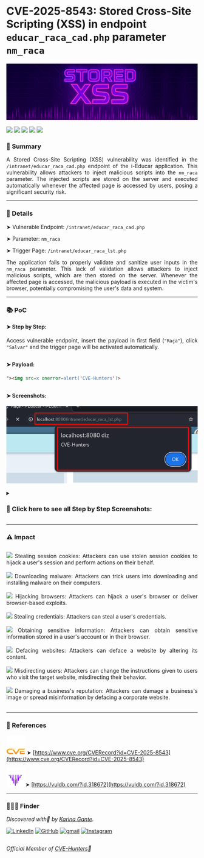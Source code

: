 # CVE-2025-8543: Stored Cross-Site Scripting (XSS) in endpoint `educar_raca_cad.php` parameter `nm_raca`

![](/CVEs/images/arts/storedXssBanner.png)


[![](https://img.shields.io/badge/🌸-CVE--2025--8543-dd53bc)](https://www.cve.org/CVERecord?id=CVE-2025-8543) ![](https://img.shields.io/badge/iEducar-Stored_XSS-291b3e) [![](https://img.shields.io/badge/💜-Found_by:_Karina_Gante-AA07FF)](https://karinagante.github.io/) ![](https://img.shields.io/badge/%F0%9F%92%A1-Moderate_Severity-ffd700) [![](https://img.shields.io/badge/🧬-Member_of:_CVE--Hunters-6407ab)](https://www.cvehunters.com/)

### 📝 Summary

<p align="justify">A Stored Cross-Site Scripting (XSS) vulnerability was identified in the <code>/intranet/educar_raca_cad.php</code> endpoint of the i-Educar application. This vulnerability allows attackers to inject malicious scripts into the <code>nm_raca</code> parameter. The injected scripts are stored on the server and executed automatically whenever the affected page is accessed by users, posing a significant security risk.</p>

---

### 🔎 Details

➤ Vulnerable Endpoint: `/intranet/educar_raca_cad.php`

➤ Parameter: `nm_raca`

➤ Trigger Page: `/intranet/educar_raca_lst.php`

<p align="justify">The application fails to properly validate and sanitize user inputs in the <code>nm_raca</code> parameter. This lack of validation allows attackers to inject malicious scripts, which are then stored on the server. Whenever the affected page is accessed, the malicious payload is executed in the victim's browser, potentially compromising the user's data and system.</p>

---

### 📚 PoC

#### ➤ Step by Step:

<p align="justify">Access vulnerable endpoint, insert the payload in first field (<code>"Raça"</code>), click <code>"Salvar"</code> and the trigger page will be activated automatically.</p>

##

#### ➤ Payload:

````html
"><img src=x onerror=alert('CVE-Hunters')>
````
##

#### ➤ Screenshots:

![](/CVEs/images/storedXss17.png)

<details>
<summary><h3>📂 Click here to see all Step by Step Screenshots:</h3></summary>
<br>

![](/CVEs/images/storedXss15.png)

<br>

![](/CVEs/images/storedXss16.png)

<br>

![](/CVEs/images/storedXss17.png)

</details>

----

### ⚠️ Impact

##

<p align="justify">
<img src="https://img.shields.io/badge/%E2%80%A2-dd53bc"> Stealing session cookies: Attackers can use stolen session cookies to hijack a user's session and perform actions on their behalf.<br><br>
<img src="https://img.shields.io/badge/%E2%80%A2-dd53bc"> Downloading malware: Attackers can trick users into downloading and installing malware on their computers.<br><br>
<img src="https://img.shields.io/badge/%E2%80%A2-dd53bc"> Hijacking browsers: Attackers can hijack a user's browser or deliver browser-based exploits.<br><br>
<img src="https://img.shields.io/badge/%E2%80%A2-dd53bc"> Stealing credentials: Attackers can steal a user's credentials.<br><br>
<img src="https://img.shields.io/badge/%E2%80%A2-dd53bc"> Obtaining sensitive information: Attackers can obtain sensitive information stored in a user's account or in their browser.<br><br>
<img src="https://img.shields.io/badge/%E2%80%A2-dd53bc"> Defacing websites: Attackers can deface a website by altering its content.<br><br>
<img src="https://img.shields.io/badge/%E2%80%A2-dd53bc"> Misdirecting users: Attackers can change the instructions given to users who visit the target website, misdirecting their behavior.<br><br>
<img src="https://img.shields.io/badge/%E2%80%A2-dd53bc"> Damaging a business's reputation: Attackers can damage a business's image or spread misinformation by defacing a corporate website.<br><br>
</p>

---

### 🔗 References

![](/CVEs/images/logos/cve.png) ➤ [https://www.cve.org/CVERecord?id=CVE-2025-8543](https://www.cve.org/CVERecord?id=CVE-2025-8543)

![](/CVEs/images/logos/vulDB.png)➤ [https://vuldb.com/?id.318672](https://vuldb.com/?id.318672)

---

### 🕵🏻‍♀️ Finder

*Discovered with💜 by [Karina Gante](https://karinagante.github.io/).* 

[![LinkedIn](https://skillicons.dev/icons?i=linkedin&theme=dark)](https://www.linkedin.com/in/karina-gante/)
[![GitHub](https://skillicons.dev/icons?i=github&theme=dark)](https://www.github.com/KarinaGante/)
[![gmail](https://skillicons.dev/icons?i=gmail&theme=dark)](mailto:karina.g@aluno.ifsp.edu.br)
[![Instagram](https://skillicons.dev/icons?i=instagram&theme=dark)](https://www.instagram.com/karinovisk02/)

##

*Official Member of [CVE-Hunters](https://www.cvehunters.com/)🏹*